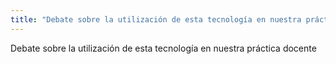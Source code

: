 ```yaml
---
title: "Debate sobre la utilización de esta tecnología en nuestra práctica docente"
---
```


Debate sobre la utilización de esta tecnología en nuestra práctica docente
